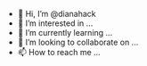 - 👋 Hi, I’m @dianahack
- 👀 I’m interested in ...
- 🌱 I’m currently learning ...
- 💞️ I’m looking to collaborate on ...
- 📫 How to reach me ...

<!---
dianahack/dianahack is a ✨ special ✨ repository because its `README.md` (this file) appears on your GitHub profile.
You can click the Preview link to take a look at your changes.
--->
